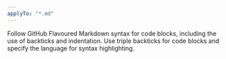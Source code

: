 ```yaml
---
applyTo: "*.md"
---
```

Follow GitHub Flavoured Markdown syntax for code blocks, including the use of backticks and indentation. Use triple backticks for code blocks and specify the language for syntax highlighting.